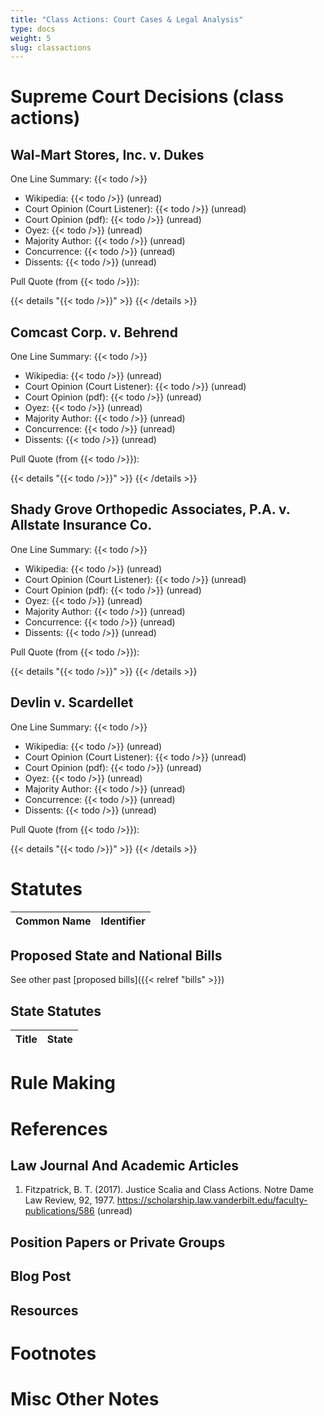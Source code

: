 ```yaml
---
title: "Class Actions: Court Cases & Legal Analysis"
type: docs
weight: 5
slug: classactions
---
```


# Supreme Court Decisions (class actions)

## Wal-Mart Stores, Inc. v. Dukes

One Line Summary: {{< todo />}}

- Wikipedia: {{< todo />}} (unread)
- Court Opinion (Court Listener): {{< todo />}} (unread)
- Court Opinion (pdf): {{< todo />}} (unread)
- Oyez: {{< todo />}} (unread)
- Majority Author: {{< todo />}} (unread)
- Concurrence: {{< todo />}} (unread)
- Dissents: {{< todo />}} (unread)

Pull Quote (from {{< todo />}}):

{{< details "{{< todo />}}" >}}
{{< /details >}}

## Comcast Corp. v. Behrend

One Line Summary: {{< todo />}}

- Wikipedia: {{< todo />}} (unread)
- Court Opinion (Court Listener): {{< todo />}} (unread)
- Court Opinion (pdf): {{< todo />}} (unread)
- Oyez: {{< todo />}} (unread)
- Majority Author: {{< todo />}} (unread)
- Concurrence: {{< todo />}} (unread)
- Dissents: {{< todo />}} (unread)

Pull Quote (from {{< todo />}}):

{{< details "{{< todo />}}" >}}
{{< /details >}}

## Shady Grove Orthopedic Associates, P.A. v. Allstate Insurance Co.

One Line Summary: {{< todo />}}

- Wikipedia: {{< todo />}} (unread)
- Court Opinion (Court Listener): {{< todo />}} (unread)
- Court Opinion (pdf): {{< todo />}} (unread)
- Oyez: {{< todo />}} (unread)
- Majority Author: {{< todo />}} (unread)
- Concurrence: {{< todo />}} (unread)
- Dissents: {{< todo />}} (unread)

Pull Quote (from {{< todo />}}):

{{< details "{{< todo />}}" >}}
{{< /details >}}

## Devlin v. Scardellet

One Line Summary: {{< todo />}}

- Wikipedia: {{< todo />}} (unread)
- Court Opinion (Court Listener): {{< todo />}} (unread)
- Court Opinion (pdf): {{< todo />}} (unread)
- Oyez: {{< todo />}} (unread)
- Majority Author: {{< todo />}} (unread)
- Concurrence: {{< todo />}} (unread)
- Dissents: {{< todo />}} (unread)

Pull Quote (from {{< todo />}}):

{{< details "{{< todo />}}" >}}
{{< /details >}}

<!-- case template -->
<!--

One Line Summary: {{< todo />}}

- Wikipedia: {{< todo />}} (unread)
- Court Opinion (Court Listener): {{< todo />}} (unread)
- Court Opinion (pdf): {{< todo />}} (unread)
- Oyez: {{< todo />}} (unread)
- Majority Author: {{< todo />}} (unread)
- Concurrence: {{< todo />}} (unread)
- Dissents: {{< todo />}} (unread)

Pull Quote (from {{< todo />}}):

{{< details "{{< todo />}}" >}}
{{< /details >}}

-->


# Statutes

| Common Name | Identifier |
| ----------- | ---------- |

## Proposed State and National Bills

See other past [proposed bills]({{< relref "bills" >}})

## State Statutes

| Title       | State |
| ----------- | ----------- |

# Rule Making

# References

## Law Journal And Academic Articles

1. Fitzpatrick, B. T. (2017). Justice Scalia and Class Actions. Notre Dame Law Review, 92, 1977. https://scholarship.law.vanderbilt.edu/faculty-publications/586 (unread)

## Position Papers or Private Groups

## Blog Post

## Resources

# Footnotes

[^1]: Need to double check this.
[^ADEA]: [The Age Discrimination in Employment Act of 1967](https://www.eeoc.gov/statutes/age-discrimination-employment-act-1967)
[^footnote7]: Justice SCALIA joins all but footnote 7 of this opinion.
[^ejusdemgeneris]: [Rules of Statutory Construction and Interpretation](https://www.supremecourt.gov/DocketPDF/18/18-9575/102239/20190611092122150_00000055.pdf) §16

# Misc Other Notes
